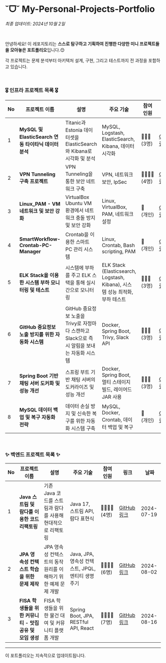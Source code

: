 # ˘ᗜ˘ My-Personal-Projects-Portfolio

*최종 업데이트: 2024년 10월 2일*

<br>

안녕하세요! 이 레포지토리는 **스스로 탐구하고 기획하여 진행한 다양한 미니 프로젝트들을 모아놓은 포트폴리오**입니다.😊 <br>

각 프로젝트는 문제 분석부터 아키텍처 설계, 구현, 그리고 테스트까지 전 과정을 포함하고 있습니다. 

<br>

### 🎖️ 인프라 프로젝트 목록 🎖️

| No | 프로젝트 이름                                      | 설명                                                        | 주요 기술                                                     | 참여<br> 인원    | 링크                                             | 날짜         |
|----|-------------------------------------------------|-----------------------------------------------------------|------------------------------------------------------------|----------------|--------------------------------------------------|--------------|
| 1  | **MySQL 및 ElasticSearch 연동 타이타닉 데이터 분석**           | Titanic과 Estonia 데이터셋을 ElasticSearch와 Kibana로 시각화 및 분석  | MySQL, Logstash, ElasticSearch, Kibana, 데이터 시각화       | 👩‍👩‍👧<br> (3명)   | [GitHub 링크](https://github.com/RyuChaeHyun/Data_Visualization_Project) | 2024-07-26   |
| 2  | **VPN Tunneling 구축 프로젝트**                      | VPN Tunneling을 통한 보안 네트워크 구축                       | VPN, 네트워크 보안, IpSec                                   | 👩‍👩‍👧‍👦 (4명) | [GitHub 링크](https://github.com/WooLockVLock/VPNTunneling) | 2024-09-13   |
| 3  | **Linux_PAM - VM 네트워크 및 보안 강화**           | VirtualBox Ubuntu VM 환경에서 네트워크 충돌 방지 및 보안 강화    | Linux, VirtualBox, PAM, 네트워크 설정                       | 🙋<br> (개인)   | [GitHub 링크](https://github.com/RyuChaeHyun/Linux_PAM)   | 2024-09-19   |
| 4  | **SmartWorkflow-Crontab-PC-Manager**               | Crontab을 이용한 스마트 PC 관리 시스템                          | Linux, Crontab, Bash scripting, PAM                         | 🙋<br> (개인)   | [GitHub 링크](https://github.com/RyuChaeHyun/Linux_crontab) | 2024-09-20   |
| 5  | **ELK Stack을 이용한 시스템 부하 모니터링 및 테스트** | 시스템에 부하를 주고 ELK 스택을 통해 실시간으로 모니터링          | ELK Stack (Elasticsearch, Logstash, Kibana), 시스템 성능 최적화, 부하 테스트 | 👩‍👩‍👧 (3명) | [GitHub 링크](https://github.com/RyuChaeHyun/Average-Load-in-Linux) | 2024-09-23   |
| 6  | **GitHub 중요정보 노출 방지를 위한 자동화 시스템** | GitHub 중요정보 노출을 Trivy로 자정마다 스캔하고 Slack으로 즉시 알림을 보내는 자동화 시스템 | Docker, Spring Boot, Trivy, Slack API                       | 👩‍👩‍👧 (3명) | [GitHub 링크](https://github.com/RyuChaeHyun/Secret_Information_Detection_System) | 2024-09-24   |
| 7  | **Spring Boot 기반 채팅 서버 도커화 및 성능 개선**   | 스프링 부트 기반 채팅 서버의 도커라이즈 및 성능 개선              | Docker, Spring Boot, 멀티 스테이지 빌드, 레이어드 JAR 사용    | 👩‍👩‍👧 (3명) | [GitHub 링크](https://github.com/RyuChaeHyun/Docker_Image_Optimization) | 2024-09-25   |
| 8  | **MySQL 데이터 백업 및 복구 자동화 전략**            | 데이터 손실 방지 및 신속한 복구를 위한 자동화 시스템 구축        | MySQL, Docker, Crontab, 데이터 백업 및 복구                 | 🙋<br> (개인)   | [GitHub 링크](https://github.com/RyuChaeHyun/docker-mysql-data-migration) | 2024-09-27   |

<br>

### ✨ 백엔드 프로젝트 목록 ✨

| No | 프로젝트 이름 | 설명 | 주요 기술 | 참여 인원 | 링크 | 날짜 |
|----|---------------|------|-----------|----------|------|------|
| 1  | **Java 스트림 및 람다를 이용한 코드 리팩토링** | 기존 Java 코드를 스트림과 람다를 사용해 현대적으로 리팩토링 | Java 17, 스트림 API, 람다 표현식 | 👩‍👩‍👧‍👦 <br> (4명) | [GitHub 링크](https://github.com/castlhoo/Refactoring) | 2024-07-19 |
| 2  | **JPA 영속성 컨텍스트 학습을 위한 문제 제작** | JPA 영속성 컨텍스트의 동작 원리를 이해하기 위한 예제 문제 개발 | Java, JPA, 영속성 컨텍스트, JPQL, 엔티티 생명주기 | 👩‍👩‍👧‍👦 <br> (6명) | [GitHub 링크](https://github.com/Fisa3/OJT_Project) | 2024-08-02 |
| 3  | **FISA 학생들을 위한 커뮤니티 - 맛집 공유 및 모임 생성** | FISA 학생들을 위한 물건 대여 및 커뮤니티 플랫폼 개발 | Spring Boot, JPA, RESTful API, React | 👩‍👩‍👧‍👦 <br> (7명) | [GitHub 링크](https://github.com/yuwankang/FISA-Land) | 2024-08-16 |

---

이 포트폴리오는 지속적으로 업데이트됩니다.
